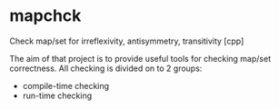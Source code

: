 # mapchck
Check map/set for irreflexivity, antisymmetry, transitivity [cpp]

The aim of that project is to provide useful tools for checking
map/set correctness.
All checking is divided on to 2 groups:
* compile-time checking
* run-time checking